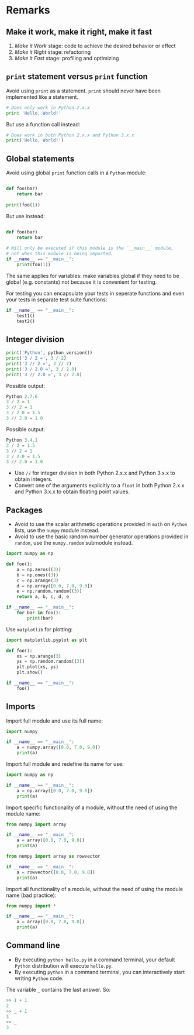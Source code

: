 # Remarks

## Make it work, make it right, make it fast
1. *Make it Work* stage: code to achieve the desired behavior or effect
2. *Make it Right* stage: refactoring
3. *Make it Fast* stage: profiling and optimizing

## `print` statement versus `print` function
Avoid using `print` as a statement. `print` should never have been implemented like a statement. 
```python
# Does only work in Python 2.x.x
print 'Hello, World!'
```

But use a function call instead:
```python
# Does work in both Python 2.x.x and Python 3.x.x
print('Hello, World!')
```

## Global statements
Avoid using global `print` function calls in a `Python` module:
```python

def foo(bar)
	return bar
	
print(foo(1))
```

But use instead:
```python

def foo(bar)
	return bar
	
# Will only be executed if this module is the `__main__` module, 
# not when this module is being imported.
if __name__ == "__main__":
	print(foo(1))
```

The same applies for variables: make variables global if they need to be global (e.g. constants) not because it is convenient for testing.

For testing you can encapsulate your tests in seperate functions and even your tests in separate test suite functions:
```python
if __name__ == "__main__":
	test1()
	test2()
```

## Integer division

```python
print('Python', python_version())
print('3 / 2 =', 3 / 2)
print('3 // 2 =', 3 // 2)
print('3 / 2.0 =', 3 / 2.0)
print('3 // 2.0 =', 3 // 2.0)
```
Possible output:
```python 
Python 2.7.6
3 / 2 = 1
3 // 2 = 1
3 / 2.0 = 1.5
3 // 2.0 = 1.0
```

Possible output:
```python 
Python 3.4.1
3 / 2 = 1.5
3 // 2 = 1
3 / 2.0 = 1.5
3 // 2.0 = 1.0
```

* Use `//` for integer division in both Python 2.x.x and Python 3.x.x to obtain integers.
* Convert one of the arguments explicitly to a `float` in both Python 2.x.x and Python 3.x.x to obtain floating point values.

## Packages
* Avoid to use the scalar arithmetic operations provided in `math` on `Python` lists, use the `numpy` module instead.
* Avoid to use the basic random number generator operations provided in `random`, use the `numpy.random` submodule instead.

```python
import numpy as np

def foo():
	a = np.zeros((3))
	b = np.ones((3))
	c = np.arange(3)
	d = np.array([0.0, 7.0, 9.0])
	e = np.random.random((3))
	return a, b, c, d, e

if __name__ == "__main__":
	for bar in foo():
		print(bar)
```

Use `matplotlib` for plotting:
```python
import matplotlib.pyplot as plt

def foo():
	xs = np.arange(3)
	ys = np.random.random((3))
	plt.plot(xs, ys)
	plt.show()

if __name__ == "__main__":
	foo()
```

## Imports
Import full module and use its full name:
```python
import numpy

if __name__ == "__main__":
	a = numpy.array([0.0, 7.0, 9.0])
	print(a)
```

Import full module and redefine its name for use:
```python
import numpy as np

if __name__ == "__main__":
	a = np.array([0.0, 7.0, 9.0])
	print(a)
```

Import specific functionality of a module, without the need of using the module name:
```python
from numpy import array

if __name__ == "__main__":
	a = array([0.0, 7.0, 9.0])
	print(a)
```

```python
from numpy import array as rowvector

if __name__ == "__main__":
	a = rowvector([0.0, 7.0, 9.0])
	print(a)
```

Import all functionality of a module, without the need of using the module name (bad practice):
```python
from numpy import *

if __name__ == "__main__":
	a = array([0.0, 7.0, 9.0])
	print(a)
```

## Command line
* By executing `python hello.py` in a command terminal, your default `Python` distribution will execute `hello.py`.
* By executing `python` in a command terminal, you can interactively start writing `Python` code.

The variable `_` contains the last answer. So:
```python
>> 1 + 1
2
>> _ + 1
3
>> _
3
```
